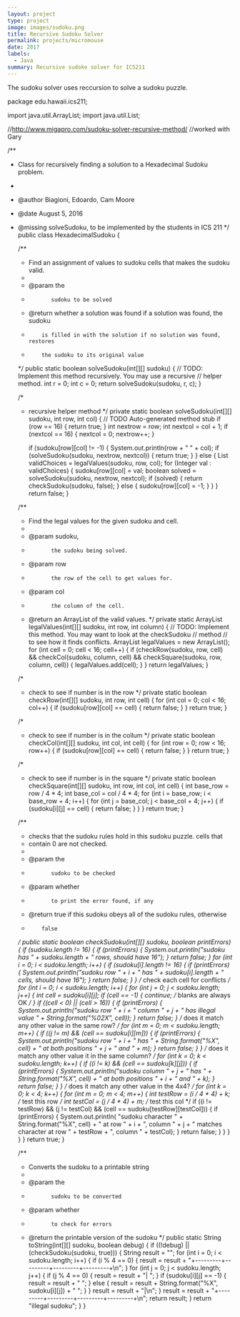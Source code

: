 ```yaml
---
layout: project
type: project
image: images/sudoku.png
title: Recursive Sudoku Solver
permalink: projects/micromouse
date: 2017
labels:
  - Java
summary: Recursive sudoke solver for ICS211
---
```



The sudoku solver uses reccursion to solve a sudoku puzzle.

package edu.hawaii.ics211;

import java.util.ArrayList;
import java.util.List;

//http://www.migapro.com/sudoku-solver-recursive-method/
//worked with Gary

/**
 * Class for recursively finding a solution to a Hexadecimal Sudoku problem.
 * 
 * @author Biagioni, Edoardo, Cam Moore
 * @date August 5, 2016
 * @missing solveSudoku, to be implemented by the students in ICS 211
 */
public class HexadecimalSudoku {

	/**
	 * Find an assignment of values to sudoku cells that makes the sudoku valid.
	 * 
	 * @param the
	 *            sudoku to be solved
	 * @return whether a solution was found if a solution was found, the sudoku
	 *         is filled in with the solution if no solution was found, restores
	 *         the sudoku to its original value
	 */
	public static boolean solveSudoku(int[][] sudoku) {
		// TODO: Implement this method recursively. You may use a recursive
		// helper method.
		int r = 0;
		int c = 0;
		return solveSudoku(sudoku, r, c);
	}

	/*
	 * recursive helper method
	 */
	private static boolean solveSudoku(int[][] sudoku, int row, int col) {
		// TODO Auto-generated method stub
		if (row == 16) {
			return true;
		}
		int nextrow = row;
		int nextcol = col + 1;
		if (nextcol == 16) {
			nextcol = 0;
			nextrow++;
		}

		if (sudoku[row][col] != -1) {
			System.out.println(row + " " + col);
			if (solveSudoku(sudoku, nextrow, nextcol)) {
				return true;
			}
		} else {
			List<Integer> validChoices = legalValues(sudoku, row, col);
			for (Integer val : validChoices) {
				sudoku[row][col] = val;
				boolean solved = solveSudoku(sudoku, nextrow, nextcol);
				if (solved) {
					return checkSudoku(sudoku, false);
				} else {
					sudoku[row][col] = -1;
				}
			}
		}
		return false;
	}

	/**
	 * Find the legal values for the given sudoku and cell.
	 * 
	 * @param sudoku,
	 *            the sudoku being solved.
	 * @param row
	 *            the row of the cell to get values for.
	 * @param col
	 *            the column of the cell.
	 * @return an ArrayList of the valid values.
	 */
	private static ArrayList<Integer> legalValues(int[][] sudoku, int row, int column) {
		// TODO: Implement this method. You may want to look at the checkSudoku
		// method
		// to see how it finds conflicts.
		ArrayList<Integer> legalValues = new ArrayList();
		for (int cell = 0; cell < 16; cell++) {
			if (checkRow(sudoku, row, cell) && checkCol(sudoku, column, cell)
					&& checkSquare(sudoku, row, column, cell)) {
				legalValues.add(cell);
			}
		}
		return legalValues;
	}

	/*
	 * check to see if number is in the row
	 */
	private static boolean checkRow(int[][] sudoku, int row, int cell) {
		for (int col = 0; col < 16; col++) {
			if (sudoku[row][col] == cell) {
				return false;
			}
		}
		return true;
	}

	/*
	 * check to see if number is in the collum
	 */
	private static boolean checkCol(int[][] sudoku, int col, int cell) {
		for (int row = 0; row < 16; row++) {
			if (sudoku[row][col] == cell) {
				return false;
			}
		}
		return true;
	}

	/*
	 * check to see if number is in the square
	 */
	private static boolean checkSquare(int[][] sudoku, int row, int col, int cell) {
		int base_row = row / 4 * 4;
		int base_col = col / 4 * 4;
		for (int i = base_row; i < base_row + 4; i++) {
			for (int j = base_col; j < base_col + 4; j++) {
				if (sudoku[i][j] == cell) {
					return false;
				}
			}
		}
		return true;
	}

	/**
	 * checks that the sudoku rules hold in this sudoku puzzle. cells that
	 * contain 0 are not checked.
	 * 
	 * @param the
	 *            sudoku to be checked
	 * @param whether
	 *            to print the error found, if any
	 * @return true if this sudoku obeys all of the sudoku rules, otherwise
	 *         false
	 */
	public static boolean checkSudoku(int[][] sudoku, boolean printErrors) {
		if (sudoku.length != 16) {
			if (printErrors) {
				System.out.println("sudoku has " + sudoku.length + " rows, should have 16");
			}
			return false;
		}
		for (int i = 0; i < sudoku.length; i++) {
			if (sudoku[i].length != 16) {
				if (printErrors) {
					System.out.println("sudoku row " + i + " has " + sudoku[i].length + " cells, should have 16");
				}
				return false;
			}
		}
		/* check each cell for conflicts */
		for (int i = 0; i < sudoku.length; i++) {
			for (int j = 0; j < sudoku.length; j++) {
				int cell = sudoku[i][j];
				if (cell == -1) {
					continue; /* blanks are always OK */
				}
				if ((cell < 0) || (cell > 16)) {
					if (printErrors) {
						System.out.println("sudoku row " + i + " column " + j + " has illegal value "
								+ String.format("%02X", cell));
					}
					return false;
				}
				/* does it match any other value in the same row? */
				for (int m = 0; m < sudoku.length; m++) {
					if ((j != m) && (cell == sudoku[i][m])) {
						if (printErrors) {
							System.out.println("sudoku row " + i + " has " + String.format("%X", cell)
									+ " at both positions " + j + " and " + m);
						}
						return false;
					}
				}
				/* does it match any other value it in the same column? */
				for (int k = 0; k < sudoku.length; k++) {
					if ((i != k) && (cell == sudoku[k][j])) {
						if (printErrors) {
							System.out.println("sudoku column " + j + " has " + String.format("%X", cell)
									+ " at both positions " + i + " and " + k);
						}
						return false;
					}
				}
				/* does it match any other value in the 4x4? */
				for (int k = 0; k < 4; k++) {
					for (int m = 0; m < 4; m++) {
						int testRow = (i / 4 * 4) + k; /* test this row */
						int testCol = (j / 4 * 4) + m; /* test this col */
						if ((i != testRow) && (j != testCol) && (cell == sudoku[testRow][testCol])) {
							if (printErrors) {
								System.out.println(
										"sudoku character " + String.format("%X", cell) + " at row " + i + ", column "
												+ j + " matches character at row " + testRow + ", column " + testCol);
							}
							return false;
						}
					}
				}
			}
		}
		return true;
	}

	/**
	 * Converts the sudoku to a printable string
	 * 
	 * @param the
	 *            sudoku to be converted
	 * @param whether
	 *            to check for errors
	 * @return the printable version of the sudoku
	 */
	public static String toString(int[][] sudoku, boolean debug) {
		if ((!debug) || (checkSudoku(sudoku, true))) {
			String result = "";
			for (int i = 0; i < sudoku.length; i++) {
				if (i % 4 == 0) {
					result = result + "+---------+---------+---------+---------+\n";
				}
				for (int j = 0; j < sudoku.length; j++) {
					if (j % 4 == 0) {
						result = result + "| ";
					}
					if (sudoku[i][j] == -1) {
						result = result + "  ";
					} else {
						result = result + String.format("%X", sudoku[i][j]) + " ";
					}
				}
				result = result + "|\n";
			}
			result = result + "+---------+---------+---------+---------+\n";
			return result;
		}
		return "illegal sudoku";
	}
}




